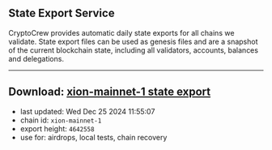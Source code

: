 ## State Export Service
CryptoCrew provides automatic daily state exports for all chains we validate. State export files can be used as genesis files and are a snapshot of the current blockchain state, including all validators, accounts, balances and delegations.

---
**Download: [xion-mainnet-1 state export](https://dl-eu2.ccvalidators.com/SERVICE/xion/xion-mainnet-1_export_4642558.json)**
---

- last updated: Wed Dec 25 2024 11:55:07
- chain id: `xion-mainnet-1`
- export height: `4642558`
- use for: airdrops, local tests, chain recovery
